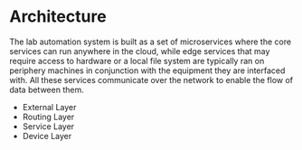 # Architecture

The lab automation system is built as a set of microservices where the core services can run anywhere in the cloud, while edge services that may require access to hardware or a local file system are typically ran on periphery machines in conjunction with the equipment they are interfaced with. All these services communicate over the network to enable the flow of data between them.

- External Layer
- Routing Layer
- Service Layer
- Device Layer
